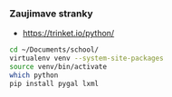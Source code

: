 ### Zaujimave stranky

- https://trinket.io/python/

```bash 
cd ~/Documents/school/
virtualenv venv --system-site-packages
source venv/bin/activate
which python
pip install pygal lxml
```
